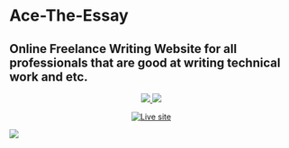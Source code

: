 # Ace-The-Essay
## Online Freelance Writing Website for all professionals that are good at writing technical work and etc.
<p align="center">
  <a href="https://python.org/" target="_blank">
    <img src="https://img.shields.io/badge/Python-v3.9-green"/>
  </a>
  <a href="https://djangoproject.com/" target="_blank">
  <img src="https://img.shields.io/badge/Django-v4.0-2ea44f"/>
  </a> 
</p>
<p align="center">
  <a href="http://acetheessayapp.herokuapp.com/" target="_blank">
    <img alt="Live site" src="https://img.shields.io/badge/Live-Deploy-informational">
  </a>
</p>
<img src="https://user-images.githubusercontent.com/74467681/182317150-04c29cce-319f-4f30-8f7b-24b7e0537605.png"/>
